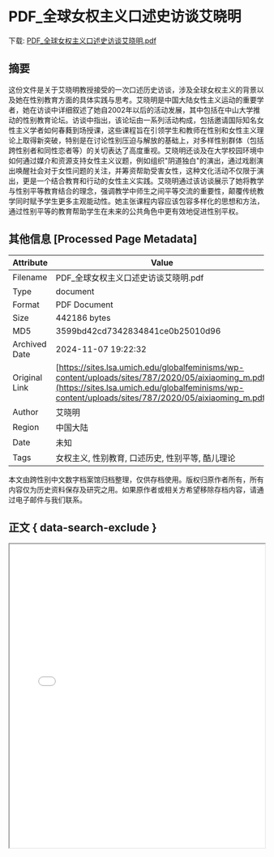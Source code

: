 # PDF_全球女权主义口述史访谈艾晓明

<!-- tcd_download_link -->
下载: <a href="PDF_全球女权主义口述史访谈艾晓明.pdf" download>PDF_全球女权主义口述史访谈艾晓明.pdf</a>
<!-- tcd_download_link_end -->

## 摘要

<!-- tcd_abstract -->
这份文件是关于艾晓明教授接受的一次口述历史访谈，涉及全球女权主义的背景以及她在性别教育方面的具体实践与思考。艾晓明是中国大陆女性主义运动的重要学者，她在访谈中详细叙述了她自2002年以后的活动发展，其中包括在中山大学推动的性别教育论坛。访谈中指出，该论坛由一系列活动构成，包括邀请国际知名女性主义学者如何春蕤到场授课，这些课程旨在引领学生和教师在性别和女性主义理论上取得新突破，特别是在讨论性别压迫与解放的基础上，对多样性别群体（包括跨性别者和同性恋者等）的关切表达了高度重视。艾晓明还谈及在大学校园环境中如何通过媒介和资源支持女性主义议题，例如组织"阴道独白"的演出，通过戏剧演出唤醒社会对于女性问题的关注，并筹资帮助受害女性，这种文化活动不仅限于演出，更是一个结合教育和行动的女性主义实践。艾晓明通过该访谈展示了她将教学与性别平等教育结合的理念，强调教学中师生之间平等交流的重要性，颠覆传统教学同时赋予学生更多主观能动性。她主张课程内容应该包容多样化的思想和方法，通过性别平等的教育帮助学生在未来的公共角色中更有效地促进性别平权。

<!-- tcd_abstract_end -->

## 其他信息 [Processed Page Metadata]

| Attribute       | Value                                  |
|-----------------|----------------------------------------|
| Filename        | PDF_全球女权主义口述史访谈艾晓明.pdf                             |
| Type            | document                                 |
| Format          | PDF Document                               |
| Size            | 442186 bytes                           |
| MD5             | 3599bd42cd7342834841ce0b25010d96                                  |
| Archived Date   | 2024-11-07 19:22:32                             |
| Original Link   | [https://sites.lsa.umich.edu/globalfeminisms/wp-content/uploads/sites/787/2020/05/aixiaoming_m.pdf](https://sites.lsa.umich.edu/globalfeminisms/wp-content/uploads/sites/787/2020/05/aixiaoming_m.pdf)                         |
| Author          | 艾晓明                               |
| Region          | 中国大陆                               |
| Date            | 未知                                 |
| Tags            | 女权主义, 性别教育, 口述历史, 性别平等, 酷儿理论                                 |

本文由跨性别中文数字档案馆归档整理，仅供存档使用。版权归原作者所有，所有内容仅为历史资料保存及研究之用。如果原作者或相关方希望移除存档内容，请通过电子邮件与我们联系。

## 正文 { data-search-exclude }

<!-- tcd_main_text -->
<iframe src="../PDF_全球女权主义口述史访谈艾晓明.pdf" width="100%" height="600px">
    <p>无法显示PDF，请下载查看。</p>
</iframe>
<!-- tcd_main_text_end -->

